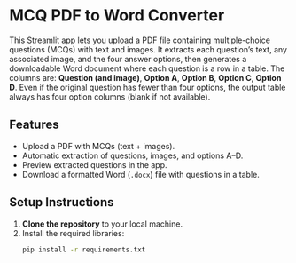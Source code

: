 # MCQ PDF to Word Converter

This Streamlit app lets you upload a PDF file containing multiple-choice questions (MCQs) with text and images. It extracts each question’s text, any associated image, and the four answer options, then generates a downloadable Word document where each question is a row in a table. The columns are: **Question (and image)**, **Option A**, **Option B**, **Option C**, **Option D**. Even if the original question has fewer than four options, the output table always has four option columns (blank if not available).

## Features

- Upload a PDF with MCQs (text + images).
- Automatic extraction of questions, images, and options A–D.
- Preview extracted questions in the app.
- Download a formatted Word (`.docx`) file with questions in a table.

## Setup Instructions

1. **Clone the repository** to your local machine.
2. Install the required libraries:
   ```bash
   pip install -r requirements.txt
